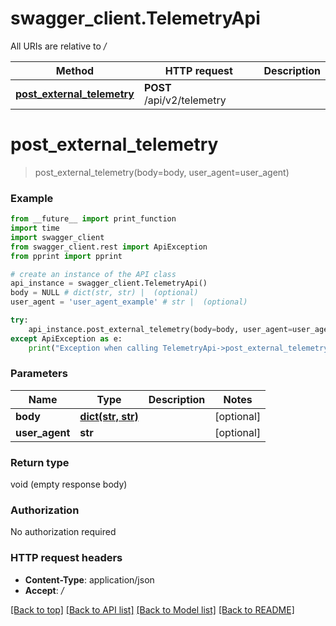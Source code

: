 # swagger_client.TelemetryApi

All URIs are relative to _/_

| Method                                                                 | HTTP request               | Description |
| ---------------------------------------------------------------------- | -------------------------- | ----------- |
| [**post_external_telemetry**](TelemetryApi.md#post_external_telemetry) | **POST** /api/v2/telemetry |

# **post_external_telemetry**

> post_external_telemetry(body=body, user_agent=user_agent)

### Example

```python
from __future__ import print_function
import time
import swagger_client
from swagger_client.rest import ApiException
from pprint import pprint

# create an instance of the API class
api_instance = swagger_client.TelemetryApi()
body = NULL # dict(str, str) |  (optional)
user_agent = 'user_agent_example' # str |  (optional)

try:
    api_instance.post_external_telemetry(body=body, user_agent=user_agent)
except ApiException as e:
    print("Exception when calling TelemetryApi->post_external_telemetry: %s\n" % e)
```

### Parameters

| Name           | Type                          | Description | Notes      |
| -------------- | ----------------------------- | ----------- | ---------- |
| **body**       | [**dict(str, str)**](dict.md) |             | [optional] |
| **user_agent** | **str**                       |             | [optional] |

### Return type

void (empty response body)

### Authorization

No authorization required

### HTTP request headers

- **Content-Type**: application/json
- **Accept**: _/_

[[Back to top]](#) [[Back to API list]](../README.md#documentation-for-api-endpoints) [[Back to Model list]](../README.md#documentation-for-models) [[Back to README]](../README.md)
